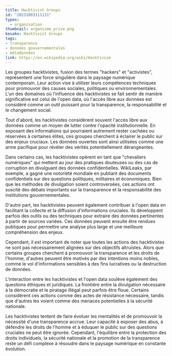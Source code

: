 ```yaml
---
title: Hacktivist Groups
id: "20231003111131"
types:
  - organisation
thumbnail: organisme_prive.png
kesako: Hacktivist Groups
tags:
- transparence
- données gouvernementales
- métadonnées
link: https://en.wikipedia.org/wiki/Hacktivism
---
```


Les groupes hacktivistes, fusion des termes "hackers" et "activistes", représentent une force singulière dans le paysage numérique contemporain. Leur action vise à utiliser leurs compétences techniques pour promouvoir des causes sociales, politiques ou environnementales. L'un des domaines où l'influence des hacktivistes se fait sentir de manière significative est celui de l'open data, où l'accès libre aux données est considéré comme un outil puissant pour la transparence, la responsabilité et le changement social.

Tout d'abord, les hacktivistes considèrent souvent l'accès libre aux données comme un moyen de lutter contre l'opacité institutionnelle. En exposant des informations qui pourraient autrement rester cachées ou réservées à certaines élites, ces groupes cherchent à éclairer le public sur des enjeux cruciaux. Les données ouvertes sont ainsi utilisées comme une arme pacifique pour révéler des vérités potentiellement dérangeantes.

Dans certains cas, les hacktivistes opèrent en tant que "chevaliers numériques" qui mettent au jour des pratiques douteuses ou des cas de corruption en divulguant des données confidentielles. WikiLeaks, par exemple, a gagné une notoriété mondiale en publiant des documents confidentiels sur des questions politiques, militaires et économiques. Bien que les méthodes de divulgation soient controversées, ces actions ont suscité des débats importants sur la transparence et la responsabilité des institutions gouvernementales.

D'autre part, les hacktivistes peuvent également contribuer à l'open data en facilitant la collecte et la diffusion d'informations cruciales. Ils développent parfois des outils ou des techniques pour extraire des données pertinentes à partir de sources variées. Ces données peuvent ensuite être rendues publiques pour permettre une analyse plus large et une meilleure compréhension des enjeux.

Cependant, il est important de noter que toutes les actions des hacktivistes ne sont pas nécessairement alignées sur des objectifs altruistes. Alors que certains groupes cherchent à promouvoir la transparence et les droits de l'homme, d'autres peuvent être motivés par des intentions moins nobles, comme le vol d'informations sensibles à des fins lucratives ou la destruction de données.

L'interaction entre les hacktivistes et l'open data soulève également des questions éthiques et juridiques. La frontière entre la divulgation nécessaire à la démocratie et le piratage illégal peut parfois être floue. Certains considèrent ces actions comme des actes de résistance nécessaire, tandis que d'autres les voient comme des menaces potentielles à la sécurité nationale.

 Les hacktivistes tentent de faire évoluer les mentalités et de promouvoir la nécessité d'une transparence accrue. Leur capacité à exposer des abus, à défendre les droits de l'homme et à éduquer le public sur des questions cruciales ne peut être ignorée. Cependant, l'équilibre entre la protection des droits individuels, la sécurité nationale et la promotion de la transparence reste un défi complexe à résoudre dans le paysage numérique en constante évolution.
